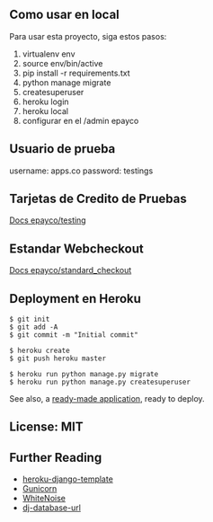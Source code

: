 ## Como usar en local

Para usar esta proyecto, siga estos pasos:

1. virtualenv env
2. source env/bin/active
3. pip install -r requirements.txt
4. python manage migrate
5. createsuperuser
6. heroku login
7. heroku local
8. configurar en el /admin epayco

## Usuario de prueba
username: apps.co
password: testings

## Tarjetas de Credito de Pruebas

[Docs epayco/testing](https://docs.epayco.co/tools/testing)


## Estandar Webcheckout

[Docs epayco/standard_checkout](https://epayco.co/docs/standard_checkout/#introduction)


## Deployment en Heroku

    $ git init
    $ git add -A
    $ git commit -m "Initial commit"

    $ heroku create
    $ git push heroku master

    $ heroku run python manage.py migrate
    $ heroku run python manage.py createsuperuser

See also, a [ready-made application](https://github.com/heroku/python-getting-started), ready to deploy.


## License: MIT


## Further Reading

- [heroku-django-template](https://github.com/heroku/heroku-django-template)
- [Gunicorn](https://warehouse.python.org/project/gunicorn/)
- [WhiteNoise](https://warehouse.python.org/project/whitenoise/)
- [dj-database-url](https://warehouse.python.org/project/dj-database-url/)
